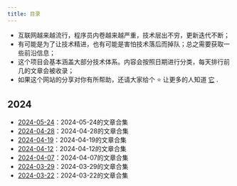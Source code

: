 ```yaml
---
title: 目录
---
```


- 互联网越来越流行，程序员内卷越来越严重，技术层出不穷，更新迭代不断；
- 有可能是为了让技术精进，也有可能是害怕技术落后而掉队；总之需要获取一些前沿信息；
- 这个项目会基本涵盖大部分技术体系。内容会按照日期进行分类，每天排行前几的文章会被收录；
- 如果这个网站的分享对你有所帮助，还请大家给个 ⭐️ 让更多的人知道 [它](https://github.com/dravenww/curated-article) .

[//]: # (year comment)
## 2024
[//]: # (day comment)
- [2024-05-24](/2024/2024-05-24)：2024-05-24的文章合集
- [2024-04-28](/2024/2024-04-28)：2024-04-28的文章合集
- [2024-04-19](/2024/2024-04-19)：2024-04-19的文章合集
- [2024-04-12](/2024/2024-04-12)：2024-04-12的文章合集
- [2024-04-07](/2024/2024-04-07)：2024-04-07的文章合集
- [2024-03-29](/2024/2024-03-29)：2024-03-29的文章合集
- [2024-03-22](/2024/2024-03-22)：2024-03-22的文章合集
